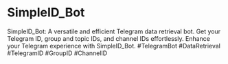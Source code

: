 # SimpleID_Bot
SimpleID_Bot: A versatile and efficient Telegram data retrieval bot. Get your Telegram ID, group and topic IDs, and channel IDs effortlessly. Enhance your Telegram experience with SimpleID_Bot. #TelegramBot #DataRetrieval #TelegramID #GroupID #ChannelID
